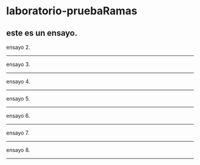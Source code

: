 # laboratorio-pruebaRamas

este es un ensayo.
---------

ensayo 2.

---------

ensayo 3.

---------

ensayo 4.

---------

ensayo 5.

---------

ensayo 6.

---------

ensayo 7.

---------

ensayo 8.

---------



